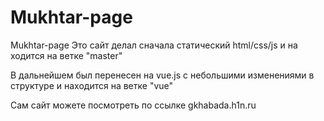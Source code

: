 # Mukhtar-page
Mukhtar-page
Это сайт делал сначала статический html/css/js и на ходится на ветке "master"

В дальнейшем был перенесен на vue.js с небольшими изменениями в структуре и находится на ветке "vue"

Сам сайт можете посмотреть по ссылке gkhabada.h1n.ru

